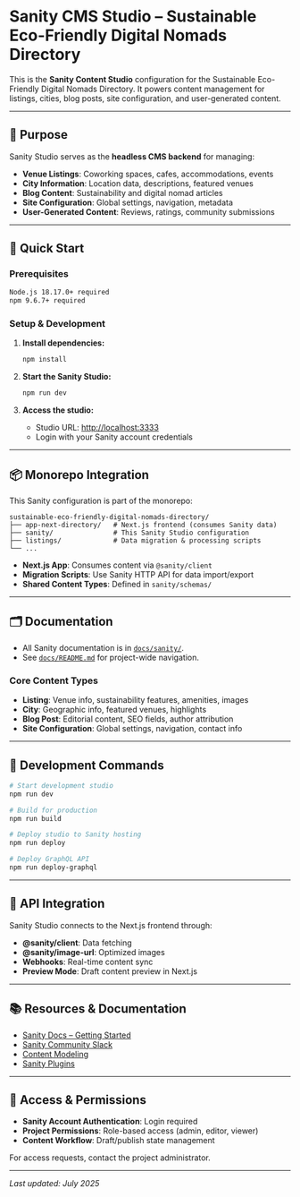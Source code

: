 # Sanity CMS Studio – Sustainable Eco-Friendly Digital Nomads Directory

This is the **Sanity Content Studio** configuration for the Sustainable Eco-Friendly Digital Nomads Directory. It powers content management for listings, cities, blog posts, site configuration, and user-generated content.

---

## 🎯 Purpose

Sanity Studio serves as the **headless CMS backend** for managing:

- **Venue Listings**: Coworking spaces, cafes, accommodations, events
- **City Information**: Location data, descriptions, featured venues
- **Blog Content**: Sustainability and digital nomad articles
- **Site Configuration**: Global settings, navigation, metadata
- **User-Generated Content**: Reviews, ratings, community submissions

---

## 🚀 Quick Start

### Prerequisites

```bash
Node.js 18.17.0+ required
npm 9.6.7+ required
```

### Setup & Development

1. **Install dependencies:**
   ```bash
   npm install
   ```

2. **Start the Sanity Studio:**
   ```bash
   npm run dev
   ```

3. **Access the studio:**
   - Studio URL: [http://localhost:3333](http://localhost:3333)
   - Login with your Sanity account credentials

---

## 📦 Monorepo Integration

This Sanity configuration is part of the monorepo:

```
sustainable-eco-friendly-digital-nomads-directory/
├── app-next-directory/   # Next.js frontend (consumes Sanity data)
├── sanity/               # This Sanity Studio configuration
├── listings/             # Data migration & processing scripts
└── ...
```

- **Next.js App**: Consumes content via `@sanity/client`
- **Migration Scripts**: Use Sanity HTTP API for data import/export
- **Shared Content Types**: Defined in `sanity/schemas/`

---

## 🗂️ Documentation

- All Sanity documentation is in [`docs/sanity/`](../docs/sanity/).
- See [`docs/README.md`](../docs/README.md) for project-wide navigation.

### Core Content Types

- **Listing**: Venue info, sustainability features, amenities, images
- **City**: Geographic info, featured venues, highlights
- **Blog Post**: Editorial content, SEO fields, author attribution
- **Site Configuration**: Global settings, navigation, contact info

---

## 🔧 Development Commands

```bash
# Start development studio
npm run dev

# Build for production
npm run build

# Deploy studio to Sanity hosting
npm run deploy

# Deploy GraphQL API
npm run deploy-graphql
```

---

## 🔗 API Integration

Sanity Studio connects to the Next.js frontend through:

- **@sanity/client**: Data fetching
- **@sanity/image-url**: Optimized images
- **Webhooks**: Real-time content sync
- **Preview Mode**: Draft content preview in Next.js

---

## 📚 Resources & Documentation

- [Sanity Docs – Getting Started](https://www.sanity.io/docs/introduction/getting-started)
- [Sanity Community Slack](https://slack.sanity.io/)
- [Content Modeling](https://www.sanity.io/docs/content-modelling)
- [Sanity Plugins](https://www.sanity.io/docs/content-studio/extending)

---

## 🔐 Access & Permissions

- **Sanity Account Authentication**: Login required
- **Project Permissions**: Role-based access (admin, editor, viewer)
- **Content Workflow**: Draft/publish state management

For access requests, contact the project administrator.

---

_Last updated: July 2025_
